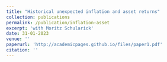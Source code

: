 ```yaml
---
title: "Historical unexpected inflation and asset returns"
collection: publications
permalink: /publication/inflation-asset
excerpt: 'with Moritz Schularick'
date: 31-01-2023
venue: ''
paperurl: 'http://academicpages.github.io/files/paper1.pdf'
citation: ''
---
```


